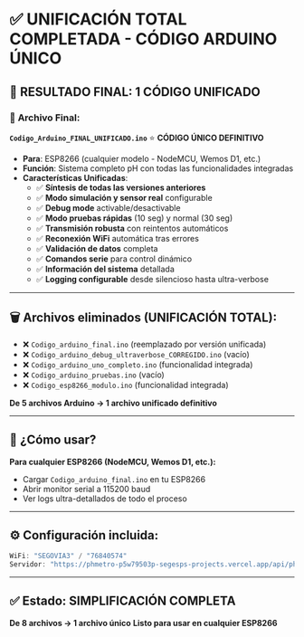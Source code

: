 # ✅ UNIFICACIÓN TOTAL COMPLETADA - CÓDIGO ARDUINO ÚNICO

## 🎯 **RESULTADO FINAL: 1 CÓDIGO UNIFICADO**

### 📁 **Archivo Final:**

**`Codigo_Arduino_FINAL_UNIFICADO.ino`** ⭐ **CÓDIGO ÚNICO DEFINITIVO**
- **Para**: ESP8266 (cualquier modelo - NodeMCU, Wemos D1, etc.)
- **Función**: Sistema completo pH con todas las funcionalidades integradas
- **Características Unificadas**:
  - ✅ **Síntesis de todas las versiones anteriores**
  - ✅ **Modo simulación y sensor real** configurable
  - ✅ **Debug mode** activable/desactivable  
  - ✅ **Modo pruebas rápidas** (10 seg) y normal (30 seg)
  - ✅ **Transmisión robusta** con reintentos automáticos
  - ✅ **Reconexión WiFi** automática tras errores
  - ✅ **Validación de datos** completa
  - ✅ **Comandos serie** para control dinámico
  - ✅ **Información del sistema** detallada
  - ✅ **Logging configurable** desde silencioso hasta ultra-verbose

---

## 🗑️ **Archivos eliminados (UNIFICACIÓN TOTAL):**
- ❌ `Codigo_arduino_final.ino` (reemplazado por versión unificada)
- ❌ `Codigo_arduino_debug_ultraverbose_CORREGIDO.ino` (vacío)
- ❌ `Codigo_arduino_uno_completo.ino` (funcionalidad integrada)
- ❌ `Codigo_arduino_pruebas.ino` (vacío)
- ❌ `Codigo_esp8266_modulo.ino` (funcionalidad integrada)

**De 5 archivos Arduino → 1 archivo unificado definitivo**

---

## 🎯 **¿Cómo usar?**

**Para cualquier ESP8266 (NodeMCU, Wemos D1, etc.):**
- Cargar `Codigo_arduino_final.ino` en tu ESP8266
- Abrir monitor serial a 115200 baud
- Ver logs ultra-detallados de todo el proceso

---

## ⚙️ **Configuración incluida:**
```cpp
WiFi: "SEGOVIA3" / "76840574"
Servidor: "https://phmetro-p5w79503p-segesps-projects.vercel.app/api/ph-data"
```

---

## ✅ **Estado:** SIMPLIFICACIÓN COMPLETA
**De 8 archivos → 1 archivo único**
**Listo para usar en cualquier ESP8266**
